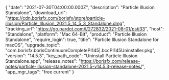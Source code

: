 {
  "date": "2021-07-30T04:00:00.000Z",
  "description": "Particle Illusion Standalone",
  "download_url": "https://cdn.borisfx.com/borisfx/store/particle-illusion/Particle_Illusion_2021.5_14_5_3_Standalone.dmg",
  "tracking_url":"https://go.pardot.com/l/272832/2021-08-01/pstj33",
  "host": "Standalone",
  "platform": "Mac 64-Bit",
  "product": "Particle Illusion Standalone",
  "require_login": true,
  "title": "Particle Illusion Standalone for macOS",
  "upgrade_topic": "com.borisfx.borisContinuumCompletePI145|.bccPI145Uninstaller.pkg",
  "version": "14.5.3",
  "key_path_code": "Uninstall Particle Illusion Standalone.app",
  "release_notes": "https://borisfx.com/release-notes/particle-illusion-standalone-2021.5-v14.5.3-release-notes/",
  "app_mgr_tags": "free current"
}

